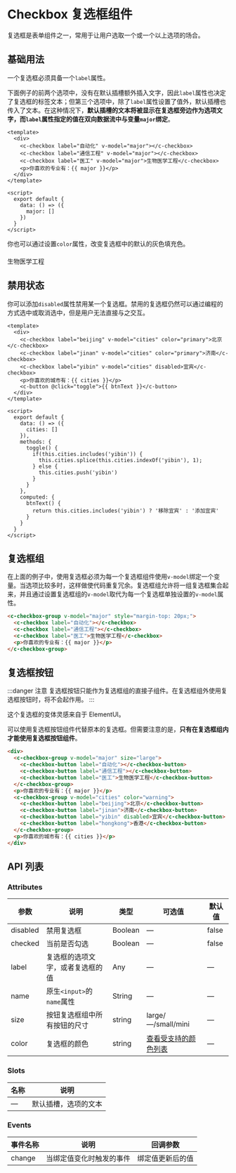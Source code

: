 # Checkbox 复选框组件

复选框是表单组件之一，常用于让用户选取一个或一个以上选项的场合。

## 基础用法

一个复选框必须具备一个`label`属性。

下面例子的前两个选项中，没有在默认插槽额外插入文字，因此`label`属性也决定了复选框的标签文本；但第三个选项中，除了`label`属性设置了值外，默认插槽也传入了文本。在这种情况下，**默认插槽的文本将被显示在复选框旁边作为选项文字，而`label`属性指定的值在双向数据流中与变量`major`绑定**。

<template>
  <div style="margin-top: 20px;">
    <c-checkbox label="自动化" v-model="major"></c-checkbox>
    <c-checkbox label="通信工程" v-model="major"></c-checkbox>
    <c-checkbox label="医工" v-model="major">生物医学工程</c-checkbox>
    <p>你喜欢的专业有：{{ major }}</p>
  </div>
</template>

```vue
<template>
  <div>
    <c-checkbox label="自动化" v-model="major"></c-checkbox>
    <c-checkbox label="通信工程" v-model="major"></c-checkbox>
    <c-checkbox label="医工" v-model="major">生物医学工程</c-checkbox>
    <p>你喜欢的专业有：{{ major }}</p>
  </div>
</template>

<script>
  export default {
    data: () => ({
      major: []
    })
  }
</script>
```

你也可以通过设置`color`属性，改变复选框中的默认的灰色填充色。

<div style="margin-top: 20px;">
  <c-checkbox label="自动化" v-model="major" color="primary"></c-checkbox>
  <c-checkbox label="通信工程" v-model="major" color="info"></c-checkbox>
  <c-checkbox label="医工" v-model="major" color="danger">生物医学工程</c-checkbox>
</div>

## 禁用状态

你可以添加`disabled`属性禁用某一个复选框。禁用的复选框仍然可以通过编程的方式选中或取消选中，但是用户无法直接与之交互。

<template>
  <div style="margin-top: 20px;">
    <c-checkbox label="beijing" v-model="cities" color="primary">北京</c-checkbox>
    <c-checkbox label="jinan" v-model="cities" color="primary">济南</c-checkbox>
    <c-checkbox label="yibin" v-model="cities" disabled>宜宾</c-checkbox>
    <p>你喜欢的城市有：{{ cities }}</p>
    <c-button @click="toggle">{{ btnText }}</c-button>
  </div>
</template>

```vue
<template>
  <div>
    <c-checkbox label="beijing" v-model="cities" color="primary">北京</c-checkbox>
    <c-checkbox label="jinan" v-model="cities" color="primary">济南</c-checkbox>
    <c-checkbox label="yibin" v-model="cities" disabled>宜宾</c-checkbox>
    <p>你喜欢的城市有：{{ cities }}</p>
    <c-button @click="toggle">{{ btnText }}</c-button>
  </div>
</template>

<script>
  export default {
    data: () => ({
      cities: []
    }),
    methods: {
      toggle() {
        if(this.cities.includes('yibin')) {
          this.cities.splice(this.cities.indexOf('yibin'), 1);
        } else {
          this.cities.push('yibin')
        }
      }
    },
    computed: {
      btnText() {
        return this.cities.includes('yibin') ? '移除宜宾' : '添加宜宾'
      }
    }
  }
</script>
```

## 复选框组

在上面的例子中，使用复选框必须为每一个复选框组件使用`v-model`绑定一个变量。当选项比较多时，这样做使代码重复冗余。复选框组允许将一组复选框集合起来，并且通过设置复选框组的`v-model`取代为每一个复选框单独设置的`v-model`属性。

<template>
  <c-checkbox-group v-model="major" style="margin-top: 20px;">
    <c-checkbox label="自动化"></c-checkbox>
    <c-checkbox label="通信工程"></c-checkbox>
    <c-checkbox label="医工">生物医学工程</c-checkbox>
    <p>你喜欢的专业有：{{ major }}</p>
  </c-checkbox-group>
</template>

```html
<c-checkbox-group v-model="major" style="margin-top: 20px;">
  <c-checkbox label="自动化"></c-checkbox>
  <c-checkbox label="通信工程"></c-checkbox>
  <c-checkbox label="医工">生物医学工程</c-checkbox>
  <p>你喜欢的专业有：{{ major }}</p>
</c-checkbox-group>
```

## 复选框按钮

:::danger 注意
复选框按钮只能作为复选框组的直接子组件。在复选框组外使用复选框按钮时，将不会起作用。
:::

这个复选框的变体灵感来自于 ElementUI。

可以使用复选框按钮组件代替原本的复选框。但需要注意的是，**只有在复选框组内才能使用复选框按钮组件**。

<template>
  <div style="margin-top: 20px;">
    <c-checkbox-group v-model="major" size="large">
      <c-checkbox-button label="自动化"></c-checkbox-button>
      <c-checkbox-button style="margin-left: -5px"label="通信工程"></c-checkbox-button>
      <c-checkbox-button style="margin-left: -5px" label="医工">生物医学工程</c-checkbox-button>
    </c-checkbox-group>
    <p>你喜欢的专业有：{{ major }}</p>
    <c-checkbox-group v-model="cities" color="warning">
      <c-checkbox-button label="beijing">北京</c-checkbox-button>
      <c-checkbox-button style="margin-left: -5px" label="jinan">济南</c-checkbox-button>
      <c-checkbox-button style="margin-left: -5px" label="yibin" disabled>宜宾</c-checkbox-button>
      <c-checkbox-button style="margin-left: -6px" label="hongkong">香港</c-checkbox-button>
    </c-checkbox-group>
    <p>你喜欢的城市有：{{ cities }}</p>
  </div>
</template>

```html
<div>
  <c-checkbox-group v-model="major" size="large">
    <c-checkbox-button label="自动化"></c-checkbox-button>
    <c-checkbox-button label="通信工程"></c-checkbox-button>
    <c-checkbox-button label="医工">生物医学工程</c-checkbox-button>
  </c-checkbox-group>
  <p>你喜欢的专业有：{{ major }}</p>
  <c-checkbox-group v-model="cities" color="warning">
    <c-checkbox-button label="beijing">北京</c-checkbox-button>
    <c-checkbox-button label="jinan">济南</c-checkbox-button>
    <c-checkbox-button label="yibin" disabled>宜宾</c-checkbox-button>
    <c-checkbox-button label="hongkong">香港</c-checkbox-button>
  </c-checkbox-group>
  <p>你喜欢的城市有：{{ cities }}</p>
</div>
```

## API 列表

### Attributes
| 参数      | 说明          | 类型      | 可选值                           | 默认值  |
|---------- |-------------- |---------- |-------------------------------- |-------- |
| disabled | 禁用复选框 | Boolean | — | false |
| checked | 当前是否勾选 | Boolean | — | false |
| label | 复选框的选项文字，或者复选框的值 | Any | — | — |
| name | 原生`<input>`的`name`属性 | String | — | — |
| size | 按钮复选框组中所有按钮的尺寸 | string | large/—/small/mini | — |
| color | 复选框的颜色 | string | [查看受支持的颜色列表](color.md) | — |

### Slots

| 名称 | 说明                |
|------|--------------------|
| — | 默认插槽，选项的文本 |

### Events
| 事件名称 | 说明 | 回调参数 |
|---------- |-------- |---------- |
| change | 当绑定值变化时触发的事件 | 绑定值更新后的值 |


<script>
  export default {
    data: () => ({
      major: [],
      cities: [],
    }),
    methods: {
      toggle() {
        if(this.cities.includes('yibin')) {
          this.cities.splice(this.cities.indexOf('yibin'), 1);
        } else {
          this.cities.push('yibin')
        }
      }
    },
    computed: {
      btnText() {
        return this.cities.includes('yibin') ? '移除宜宾' : '添加宜宾'
      }
    }
  }
</script>